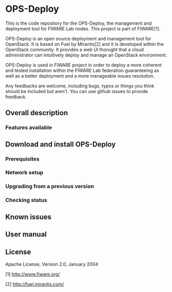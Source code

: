 # OPS-Deploy

This is the code repository for the OPS-Deploy, the management and deployment tool for FIWARE Lab nodes.
This project is part of FIWARE[1]. 

OPS-Deploy is an open source deployment and management tool for OpenStack. It is based on Fuel by Mirantis[2] and it is developed within the OpenStack community. It provides a web UI thorught that a cloud administrator can intuitively deploy and manage an OpenStack environment. 

OPS-Deploy is used in FIWARE project in order to deploy a more coherent and tested installation within the FIWARE Lab  federation guaranteeing as well as a better deployment and a more manageable issues resolution.

Any feedbacks are welcome, including bugs, typos or things you think should be included but aren't. You can use github issues to provide feedback.

## Overall description
### Features available

## Download and install OPS-Deploy
### Prerequisites 
### Network setup
### Upgrading from a previous version
### Checking status

## Known issues
## User manual
## License
Apache License, Version 2.0, January 2004


[1] http://www.fiware.org/

[2] http://fuel.mirantis.com/

